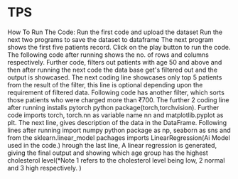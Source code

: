 # TPS

How To Run The Code:
Run the first code and upload the dataset
Run the next two programs to save the dataset to dataframe
The next program shows the first five patients record. Click on the play button to run the code.
The following code after running shows the no. of rows and columns respectively.
Further code, filters out patients with age 50 and above and then after running the next code the data base get's filtered out and the output is showcased.
The next coding line showcases only top 5 patients from the result of the filter, this line is optional depending upon the requirement of filtered data.
Following code has another filter, which sorts those patients who were charged more than ₹700.
The further 2 coding line after running installs pytorch python package(torch,torchvision).
Further code imports torch, torch.nn as variable name nn and matplotlib.pyplot as plt.
The next line, gives description of the data in the DataFrame.
Following lines after running import numpy python package as np, seaborn as sns and from the sklearn.linear_model pachages imports LinearRegression(Ai Model used in the code.)
hrough the last line, A linear regression  is generated, giving the final output and showing which age group has the highest cholesterol level(*Note 1 refers to the cholesterol level being low, 2 normal and 3 high respectively. )
